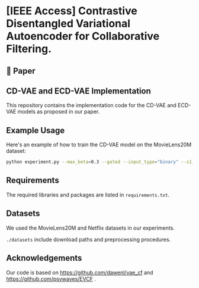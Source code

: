 # [IEEE Access] Contrastive Disentangled Variational Autoencoder for Collaborative Filtering.
## 📄 Paper 

## CD-VAE and ECD-VAE Implementation

This repository contains the implementation code for the CD-VAE and ECD-VAE models as proposed in our paper.

## Example Usage

Here's an example of how to train the CD-VAE model on the MovieLens20M dataset:

```bash
python experiment.py --max_beta=0.3 --gated --input_type="binary" --s1_size=200 --s2_size=200 --z_size=200 --hidden_size=600 --num_layers=2 --note="ml20m(CD-VAE)"
```
## Requirements
The required libraries and packages are listed in ```requirements.txt```.

## Datasets
We used the MovieLens20M and Netflix datasets in our experiments. 

```./datasets``` include download paths and preprocessing procedures.

## Acknowledgements
Our code is based on https://github.com/dawenl/vae_cf and https://github.com/psywaves/EVCF .
